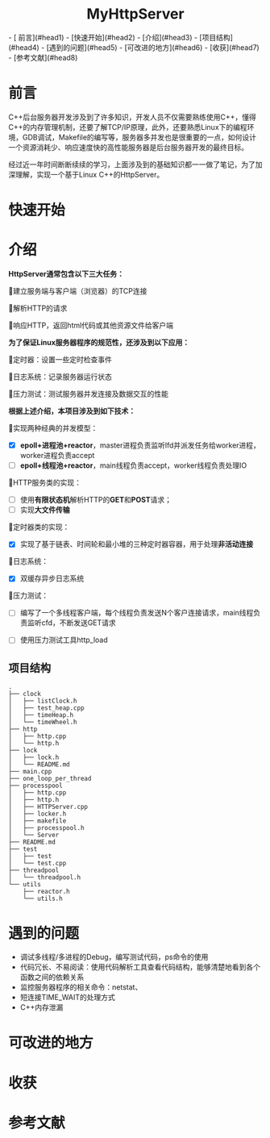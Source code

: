 <center>
	<h1>
MyHttpServer
</h1>
</center>
- [ <span id="head1"> 前言</span>](#head1)
- [<span id="head2">快速开始</span>](#head2)
- [<span id="head3">介绍</span>](#head3)
	- [<span id="head4">项目结构</span>](#head4)
- [<span id="head5">遇到的问题</span>](#head5)
- [<span id="head6">可改进的地方</span>](#head6)
- [<span id="head7">收获</span>](#head7)
- [<span id="head8">参考文献</span>](#head8)

# <span id="head1"> 前言</span>

C++后台服务器开发涉及到了许多知识，开发人员不仅需要熟练使用C++，懂得C++的内存管理机制，还要了解TCP/IP原理，此外，还要熟悉Linux下的编程环境，GDB调试，Makefile的编写等，服务器多并发也是很重要的一点，如何设计一个资源消耗少、响应速度快的高性能服务器是后台服务器开发的最终目标。

经过近一年时间断断续续的学习，上面涉及到的基础知识都一一做了笔记，为了加深理解，实现一个基于Linux C++的HttpServer。



# <span id="head2">快速开始</span>





# <span id="head3">介绍</span>

**HttpServer通常包含以下三大任务：**

:small_blue_diamond:建立服务端与客户端（浏览器）的TCP连接

:small_blue_diamond:解析HTTP的请求

:small_blue_diamond:响应HTTP，返回html代码或其他资源文件给客户端

**为了保证Linux服务器程序的规范性，还涉及到以下应用：**

:small_orange_diamond:定时器：设置一些定时检查事件

:small_orange_diamond:日志系统：记录服务器运行状态

:small_orange_diamond:压力测试：测试服务器并发连接及数据交互的性能



**根据上述介绍，本项目涉及到如下技术：**

:white_square_button:实现两种经典的并发模型：

- [x] **epoll+进程池+reactor**，master进程负责监听lfd并派发任务给worker进程，worker进程负责accept
- [ ] **epoll+线程池+reactor**，main线程负责accept，worker线程负责处理IO

:white_square_button:HTTP服务类的实现：

- [ ] 使用**有限状态机**解析HTTP的**GET**和**POST**请求；
- [ ] 实现**大文件传输**

:white_square_button:定时器类的实现：

- [x] 实现了基于链表、时间轮和最小堆的三种定时器容器，用于处理**非活动连接**

:white_square_button:日志系统：

- [x] 双缓存异步日志系统

:white_square_button:压力测试：

- [ ] 编写了一个多线程客户端，每个线程负责发送N个客户连接请求，main线程负责监听cfd，不断发送GET请求

- [ ] 使用压力测试工具http_load



## <span id="head4">项目结构</span>

```shell
.
├── clock
│   ├── listClock.h
│   ├── test_heap.cpp
│   ├── timeHeap.h
│   └── timeWheel.h
├── http
│   ├── http.cpp
│   └── http.h
├── lock
│   ├── lock.h
│   └── README.md
├── main.cpp
├── one_loop_per_thread
├── processpool
│   ├── http.cpp
│   ├── http.h
│   ├── HTTPServer.cpp
│   ├── locker.h
│   ├── makefile
│   ├── processpool.h
│   └── Server
├── README.md
├── test
│   ├── test
│   └── test.cpp
├── threadpool
│   └── threadpool.h
└── utils
    ├── reactor.h
    └── utils.h
```



# <span id="head5">遇到的问题</span>

- 调试多线程/多进程的Debug，编写测试代码，ps命令的使用
- 代码冗长、不易阅读：使用代码解析工具查看代码结构，能够清楚地看到各个函数之间的依赖关系
- 监控服务器程序的相关命令：netstat、
- 短连接TIME_WAIT的处理方式
- C++内存泄漏



# <span id="head6">可改进的地方</span>





# <span id="head7">收获</span>





# <span id="head8">参考文献</span>

